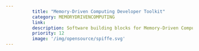 ```yaml
---
          title: "Memory-Driven Computing Developer Toolkit"
          category: MEMORYDRIVENCOMPUTING
          link: 
          description: Software building blocks for Memory-Driven Computing.
          priority: 12
          image: '/img/opensource/spiffe.svg'
---
```

          